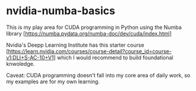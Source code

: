 # nvidia-numba-basics

This is my play area for CUDA programming in Python using the Numba library [https://numba.pydata.org/numba-doc/dev/cuda/index.html]

Nvidia's Deepp Learning Institute has this starter course [https://learn.nvidia.com/courses/course-detail?course_id=course-v1:DLI+S-AC-10+V1] which I would recommend to build foundational knwoledge.

Caveat: CUDA programming doesn't fall into my core area of daily work, so my examples are for my own learning.

